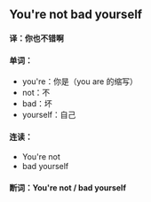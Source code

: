 ## You're not bad yourself

#### 译：你也不错啊

#### 单词：

- you're：你是（you are 的缩写）
- not：不
- bad：坏
- yourself：自己

#### 连读：

- You're not
- bad yourself

#### 断词：You're not / bad yourself
